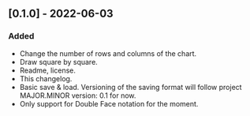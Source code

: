 ## [0.1.0] - 2022-06-03
### Added
- Change the number of rows and columns of the chart.
- Draw square by square.
- Readme, license.
- This changelog.
- Basic save & load. Versioning of the saving format will follow project MAJOR.MINOR version: 0.1 for now.
- Only support for Double Face notation for the moment.
